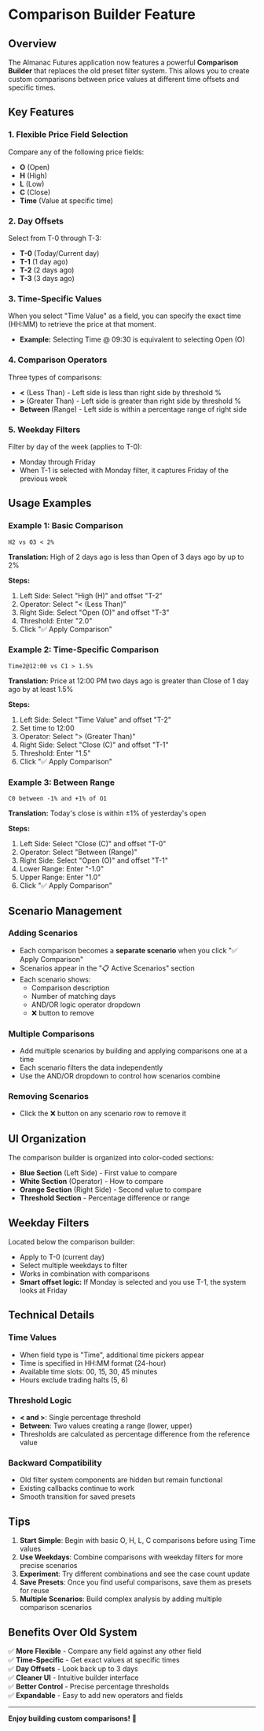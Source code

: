 # Comparison Builder Feature

## Overview

The Almanac Futures application now features a powerful **Comparison Builder** that replaces the old preset filter system. This allows you to create custom comparisons between price values at different time offsets and specific times.

## Key Features

### 1. **Flexible Price Field Selection**
Compare any of the following price fields:
- **O** (Open)
- **H** (High)
- **L** (Low)
- **C** (Close)
- **Time** (Value at specific time)

### 2. **Day Offsets**
Select from T-0 through T-3:
- **T-0** (Today/Current day)
- **T-1** (1 day ago)
- **T-2** (2 days ago)
- **T-3** (3 days ago)

### 3. **Time-Specific Values**
When you select "Time Value" as a field, you can specify the exact time (HH:MM) to retrieve the price at that moment. 
- **Example:** Selecting Time @ 09:30 is equivalent to selecting Open (O)

### 4. **Comparison Operators**
Three types of comparisons:
- **<** (Less Than) - Left side is less than right side by threshold %
- **>** (Greater Than) - Left side is greater than right side by threshold %
- **Between** (Range) - Left side is within a percentage range of right side

### 5. **Weekday Filters**
Filter by day of the week (applies to T-0):
- Monday through Friday
- When T-1 is selected with Monday filter, it captures Friday of the previous week

## Usage Examples

### Example 1: Basic Comparison
```
H2 vs O3 < 2%
```
**Translation:** High of 2 days ago is less than Open of 3 days ago by up to 2%

**Steps:**
1. Left Side: Select "High (H)" and offset "T-2"
2. Operator: Select "< (Less Than)"
3. Right Side: Select "Open (O)" and offset "T-3"
4. Threshold: Enter "2.0"
5. Click "✅ Apply Comparison"

### Example 2: Time-Specific Comparison
```
Time2@12:00 vs C1 > 1.5%
```
**Translation:** Price at 12:00 PM two days ago is greater than Close of 1 day ago by at least 1.5%

**Steps:**
1. Left Side: Select "Time Value" and offset "T-2"
2. Set time to 12:00
3. Operator: Select "> (Greater Than)"
4. Right Side: Select "Close (C)" and offset "T-1"
5. Threshold: Enter "1.5"
6. Click "✅ Apply Comparison"

### Example 3: Between Range
```
C0 between -1% and +1% of O1
```
**Translation:** Today's close is within ±1% of yesterday's open

**Steps:**
1. Left Side: Select "Close (C)" and offset "T-0"
2. Operator: Select "Between (Range)"
3. Right Side: Select "Open (O)" and offset "T-1"
4. Lower Range: Enter "-1.0"
5. Upper Range: Enter "1.0"
6. Click "✅ Apply Comparison"

## Scenario Management

### Adding Scenarios
- Each comparison becomes a **separate scenario** when you click "✅ Apply Comparison"
- Scenarios appear in the "📋 Active Scenarios" section
- Each scenario shows:
  - Comparison description
  - Number of matching days
  - AND/OR logic operator dropdown
  - ❌ button to remove

### Multiple Comparisons
- Add multiple scenarios by building and applying comparisons one at a time
- Each scenario filters the data independently
- Use the AND/OR dropdown to control how scenarios combine

### Removing Scenarios
- Click the ❌ button on any scenario row to remove it

## UI Organization

The comparison builder is organized into color-coded sections:

- **Blue Section** (Left Side) - First value to compare
- **White Section** (Operator) - How to compare
- **Orange Section** (Right Side) - Second value to compare
- **Threshold Section** - Percentage difference or range

## Weekday Filters

Located below the comparison builder:
- Apply to T-0 (current day)
- Select multiple weekdays to filter
- Works in combination with comparisons
- **Smart offset logic:** If Monday is selected and you use T-1, the system looks at Friday

## Technical Details

### Time Values
- When field type is "Time", additional time pickers appear
- Time is specified in HH:MM format (24-hour)
- Available time slots: 00, 15, 30, 45 minutes
- Hours exclude trading halts (5, 6)

### Threshold Logic
- **< and >**: Single percentage threshold
- **Between**: Two values creating a range (lower, upper)
- Thresholds are calculated as percentage difference from the reference value

### Backward Compatibility
- Old filter system components are hidden but remain functional
- Existing callbacks continue to work
- Smooth transition for saved presets

## Tips

1. **Start Simple**: Begin with basic O, H, L, C comparisons before using Time values
2. **Use Weekdays**: Combine comparisons with weekday filters for more precise scenarios
3. **Experiment**: Try different combinations and see the case count update
4. **Save Presets**: Once you find useful comparisons, save them as presets for reuse
5. **Multiple Scenarios**: Build complex analysis by adding multiple comparison scenarios

## Benefits Over Old System

✅ **More Flexible** - Compare any field against any other field  
✅ **Time-Specific** - Get exact values at specific times  
✅ **Day Offsets** - Look back up to 3 days  
✅ **Cleaner UI** - Intuitive builder interface  
✅ **Better Control** - Precise percentage thresholds  
✅ **Expandable** - Easy to add new operators and fields  

---

**Enjoy building custom comparisons!** 🎯

